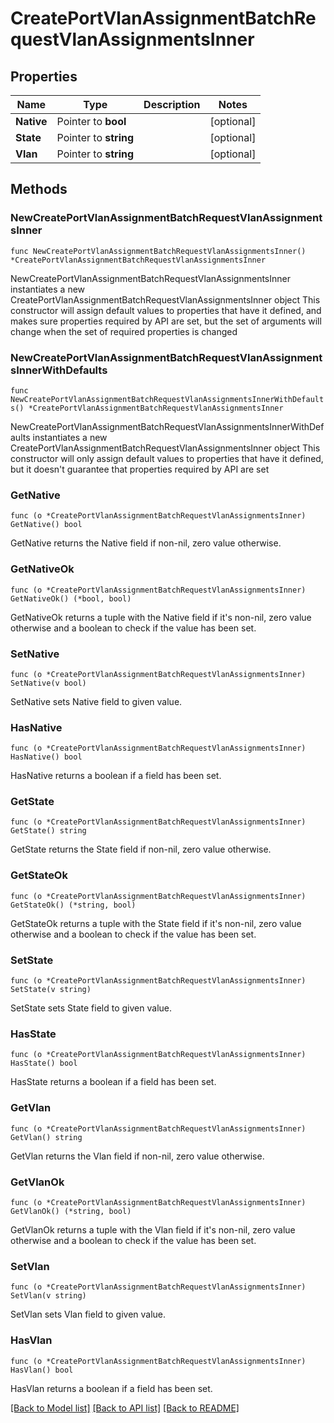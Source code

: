 # CreatePortVlanAssignmentBatchRequestVlanAssignmentsInner

## Properties

Name | Type | Description | Notes
------------ | ------------- | ------------- | -------------
**Native** | Pointer to **bool** |  | [optional] 
**State** | Pointer to **string** |  | [optional] 
**Vlan** | Pointer to **string** |  | [optional] 

## Methods

### NewCreatePortVlanAssignmentBatchRequestVlanAssignmentsInner

`func NewCreatePortVlanAssignmentBatchRequestVlanAssignmentsInner() *CreatePortVlanAssignmentBatchRequestVlanAssignmentsInner`

NewCreatePortVlanAssignmentBatchRequestVlanAssignmentsInner instantiates a new CreatePortVlanAssignmentBatchRequestVlanAssignmentsInner object
This constructor will assign default values to properties that have it defined,
and makes sure properties required by API are set, but the set of arguments
will change when the set of required properties is changed

### NewCreatePortVlanAssignmentBatchRequestVlanAssignmentsInnerWithDefaults

`func NewCreatePortVlanAssignmentBatchRequestVlanAssignmentsInnerWithDefaults() *CreatePortVlanAssignmentBatchRequestVlanAssignmentsInner`

NewCreatePortVlanAssignmentBatchRequestVlanAssignmentsInnerWithDefaults instantiates a new CreatePortVlanAssignmentBatchRequestVlanAssignmentsInner object
This constructor will only assign default values to properties that have it defined,
but it doesn't guarantee that properties required by API are set

### GetNative

`func (o *CreatePortVlanAssignmentBatchRequestVlanAssignmentsInner) GetNative() bool`

GetNative returns the Native field if non-nil, zero value otherwise.

### GetNativeOk

`func (o *CreatePortVlanAssignmentBatchRequestVlanAssignmentsInner) GetNativeOk() (*bool, bool)`

GetNativeOk returns a tuple with the Native field if it's non-nil, zero value otherwise
and a boolean to check if the value has been set.

### SetNative

`func (o *CreatePortVlanAssignmentBatchRequestVlanAssignmentsInner) SetNative(v bool)`

SetNative sets Native field to given value.

### HasNative

`func (o *CreatePortVlanAssignmentBatchRequestVlanAssignmentsInner) HasNative() bool`

HasNative returns a boolean if a field has been set.

### GetState

`func (o *CreatePortVlanAssignmentBatchRequestVlanAssignmentsInner) GetState() string`

GetState returns the State field if non-nil, zero value otherwise.

### GetStateOk

`func (o *CreatePortVlanAssignmentBatchRequestVlanAssignmentsInner) GetStateOk() (*string, bool)`

GetStateOk returns a tuple with the State field if it's non-nil, zero value otherwise
and a boolean to check if the value has been set.

### SetState

`func (o *CreatePortVlanAssignmentBatchRequestVlanAssignmentsInner) SetState(v string)`

SetState sets State field to given value.

### HasState

`func (o *CreatePortVlanAssignmentBatchRequestVlanAssignmentsInner) HasState() bool`

HasState returns a boolean if a field has been set.

### GetVlan

`func (o *CreatePortVlanAssignmentBatchRequestVlanAssignmentsInner) GetVlan() string`

GetVlan returns the Vlan field if non-nil, zero value otherwise.

### GetVlanOk

`func (o *CreatePortVlanAssignmentBatchRequestVlanAssignmentsInner) GetVlanOk() (*string, bool)`

GetVlanOk returns a tuple with the Vlan field if it's non-nil, zero value otherwise
and a boolean to check if the value has been set.

### SetVlan

`func (o *CreatePortVlanAssignmentBatchRequestVlanAssignmentsInner) SetVlan(v string)`

SetVlan sets Vlan field to given value.

### HasVlan

`func (o *CreatePortVlanAssignmentBatchRequestVlanAssignmentsInner) HasVlan() bool`

HasVlan returns a boolean if a field has been set.


[[Back to Model list]](../README.md#documentation-for-models) [[Back to API list]](../README.md#documentation-for-api-endpoints) [[Back to README]](../README.md)


